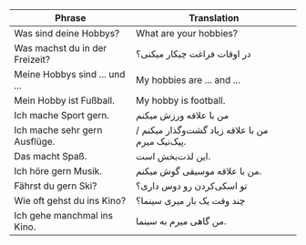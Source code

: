 
| Phrase                         | Translation                                       |
| ------------------------------ | ------------------------------------------------- |
| Was sind deine Hobbys?         | What are your hobbies?                            |
| Was machst du in der Freizeit? | در اوقات فراغت چیکار میکنی؟                       |
| Meine Hobbys sind ... und ...  | My hobbies are ... and ...                        |
| Mein Hobby ist Fußball.        | My hobby is football.                             |
| Ich mache Sport gern.          | من با علاقه ورزش میکنم                            |
| Ich mache sehr gern Ausflüge.  | من با علاقه زیاد گشت‌و‌گذار میکنم / پیک‌نیک میرم. |
| Das macht Spaß.                | این لذت‌بخش است.                                  |
| Ich höre gern Musik.           | من با علاقه موسیقی گوش میکنم.                     |
| Fährst du gern Ski?            | تو اسکی‌کردن رو دوس داری؟                         |
| Wie oft gehst du ins Kino?     | چند وقت یک بار میری سینما؟                        |
| Ich gehe manchmal ins Kino.    | من گاهی میرم به سینما.                            |

